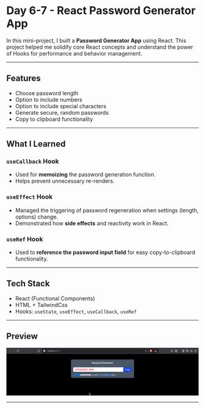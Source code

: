 # Day 6-7 - React Password Generator App

In this mini-project, I built a **Password Generator App** using React. This project helped me solidify core React concepts and understand the power of Hooks for performance and behavior management.

---

##  Features

-  Choose password length
-  Option to include numbers
-  Option to include special characters
-  Generate secure, random passwords
-  Copy to clipboard functionality

----

##  What I Learned

### `useCallback` Hook  
- Used for **memoizing** the password generation function.
- Helps prevent unnecessary re-renders.

###  `useEffect` Hook  
- Managed the triggering of password regeneration when settings (length, options) change.
- Demonstrated how **side effects** and reactivity work in React.

###  `useRef` Hook  
- Used to **reference the password input field** for easy copy-to-clipboard functionality.

---

##  Tech Stack

- React (Functional Components)
- HTML + TailwindCss
- Hooks: `useState`, `useEffect`, `useCallback`, `useRef`

---

##  Preview

![Password Generator Screenshot](./public/Screenshot%20.png)

---



